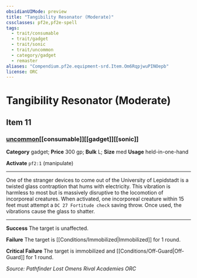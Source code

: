 ```yaml
---
obsidianUIMode: preview
title: "Tangibility Resonator (Moderate)"
cssclasses: pf2e,pf2e-spell
tags:
  - trait/consumable
  - trait/gadget
  - trait/sonic
  - trait/uncommon
  - category/gadget
  - remaster
aliases: "Compendium.pf2e.equipment-srd.Item.Om6RqpjwuPINOepb"
license: ORC
---
```

# Tangibility Resonator (Moderate)
## Item 11
### [uncommon](uncommon "Uncommon Rarity Trait")[[consumable]][[gadget]][[sonic]]

**Category** gadget; 
**Price** 300 gp; 
**Bulk** L; **Size** med
**Usage** held-in-one-hand

**Activate** `pf2:1` (manipulate)

* * *

One of the stranger devices to come out of the University of Lepidstadt is a twisted glass contraption that hums with electricity. This vibration is harmless to most but is massively disruptive to the locomotion of incorporeal creatures. When activated, one incorporeal creature within 15 feet must attempt a `DC 27 Fortitude check` saving throw. Once used, the vibrations cause the glass to shatter.

* * *

**Success** The target is unaffected.

**Failure** The target is [[Conditions/Immobilized|Immobilized]] for 1 round.

**Critical Failure** The target is immobilized and [[Conditions/Off-Guard|Off-Guard]] for 1 round.

*Source: Pathfinder Lost Omens Rival Academies*
*ORC*